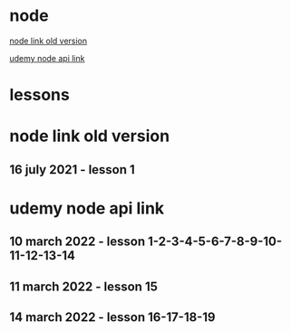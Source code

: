 # node

[node link old version](https://www.youtube.com/watch?v=w-7RQ46RgxU&list=PL4cUxeGkcC9gcy9lrvMJ75z9maRw4byYp)

[udemy node api link ](https://www.udemy.com/course/node-js-api-tutorial/learn/lecture/13683140?start=0#overview)

# lessons

# node link old version

## 16 july 2021 - lesson 1

# udemy node api link

## 10 march 2022 - lesson 1-2-3-4-5-6-7-8-9-10-11-12-13-14

## 11 march 2022 - lesson 15

## 14 march 2022 - lesson 16-17-18-19

